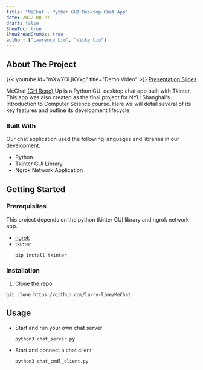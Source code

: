 ```yaml
---
title: "MeChat - Python GUI Desktop Chat App"
date: 2022-08-27
draft: false
ShowToc: true
ShowBreadCrumbs: true
author: ["Lawrence Lim", "Vicky Liu"]
---
```


## About The Project

{{< youtube id="mXwYOLjKYxg" title="Demo Video" >}}
[Presentation Slides](https://docs.google.com/presentation/d/1VYCY3Z98NmaQVLRU85uHsY7zH3i7-3MLiox6nEphETY/edit#slide=id.g10e271dcd0d_1_401) 

MeChat [(GH Repo)](https://github.com/larry-lime/MeChat) Up is a Python GUI desktop chat app built with Tkinter. This app was also created as the final project for NYU Shanghai's Introduction to Computer Science course. Here we will detail several of its key features and outline its development lifecycle.

### Built With

Our chat application used the following languages and libraries in our development.

* Python
* Tkinter GUI Library
* Ngrok Network Application

## Getting Started

### Prerequisites

This project depends on the python tkinter GUI library and ngrok network app.

* [ngrok](https://ngrok.com/download)
* tkinter
  ```shell
  pip install tkinter
  ```

### Installation

1. Clone the repo
```shell
git clone https://github.com/larry-lime/MeChat
```

## Usage

* Start and run your own chat server
  ```shell
  python3 chat_server.py
  ```
* Start and connect a chat client
  ```shell
  python3 chat_cmdl_client.py
  ```
